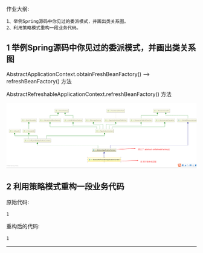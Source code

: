 作业大纲:

```
1、举例Spring源码中你见过的委派模式，并画出类关系图。
2、利用策略模式重构一段业务代码。
```

## 1 举例Spring源码中你见过的委派模式，并画出类关系图

AbstractApplicationContext.obtainFreshBeanFactory\(\) --&gt; refreshBeanFactory\(\) 方法

AbstractRefreshableApplicationContext.refreshBeanFactory\(\) 方法

![](/assets/import_20191124115601.png)

## 2 利用策略模式重构一段业务代码

原始代码:

```
1
```

重构后的代码:

```
1
```

---

